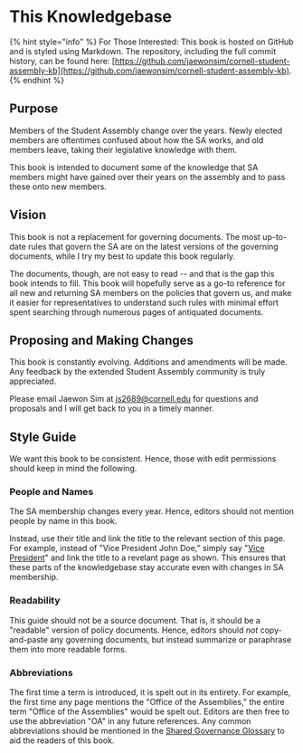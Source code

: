 # This Knowledgebase

{% hint style="info" %}
For Those Interested: This book is hosted on GitHub and is styled using Markdown. The repository, including the full commit history, can be found here: [https://github.com/jaewonsim/cornell-student-assembly-kb](https://github.com/jaewonsim/cornell-student-assembly-kb).
{% endhint %}

## Purpose

Members of the Student Assembly change over the years. Newly elected members are oftentimes confused about how the SA works, and old members leave, taking their legislative knowledge with them.

This book is intended to document some of the knowledge that SA members might have gained over their years on the assembly and to pass these onto new members.

## Vision

This book is not a replacement for governing documents. The most up-to-date rules that govern the SA are on the latest versions of the governing documents, while I try my best to update this book regularly.

The documents, though, are not easy to read -- and that is the gap this book intends to fill. This book will hopefully serve as a go-to reference for all new and returning SA members on the policies that govern us, and make it easier for representatives to understand such rules with minimal effort spent searching through numerous pages of antiquated documents.

## Proposing and Making Changes

This book is constantly evolving. Additions and amendments will be made. Any feedback by the extended Student Assembly community is truly appreciated.

Please email Jaewon Sim at js2689@cornell.edu for questions and proposals and I will get back to you in a timely manner.

## Style Guide

We want this book to be consistent. Hence, those with edit permissions should keep in mind the following.

### People and Names

The SA membership changes every year. Hence, editors should not mention people by name in this book. 

Instead, use their title and link the title to the relevant section of this page. For example, instead of "Vice President John Doe," simply say "[Vice President](../assembly-operations/student-assembly-leadership.md)" and link the title to a revelant page as shown. This ensures that these parts of the knowledgebase stay accurate even with changes in SA membership.

### Readability

This guide should not be a source document. That is, it should be a "readable" version of policy documents. Hence, editors should _not_  copy-and-paste any governing documents, but instead summarize or paraphrase them into more readable forms.

### Abbreviations

The first time a term is introduced, it is spelt out in its entirety. For example, the first time any page mentions the "Office of the Assemblies," the entire term "Office of the Assemblies" would be spelt out. Editors are then free to use the abbreviation "OA" in any future references. Any common abbreviations should be mentioned in the [Shared Governance Glossary](shared-governance-glossary.md) to aid the readers of this book.



